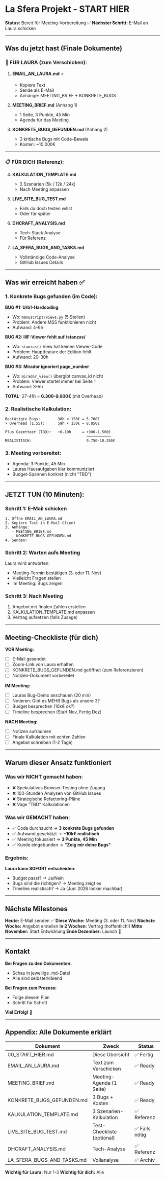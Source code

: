 # La Sfera Projekt - START HIER

**Status:** Bereit für Meeting-Vorbereitung ✅
**Nächster Schritt:** E-Mail an Laura schicken

---

## Was du jetzt hast (Finale Dokumente)

### 🎯 FÜR LAURA (zum Verschicken):

1. **EMAIL_AN_LAURA.md** ⭐
   - Kopiere Text
   - Sende als E-Mail
   - Anhänge: MEETING_BRIEF + KONKRETE_BUGS

2. **MEETING_BRIEF.md** (Anhang 1)
   - 1 Seite, 3 Punkte, 45 Min
   - Agenda für das Meeting

3. **KONKRETE_BUGS_GEFUNDEN.md** (Anhang 2)
   - 3 kritische Bugs mit Code-Beweis
   - Kosten: ~10.000€

---

### 📋 FÜR DICH (Referenz):

4. **KALKULATION_TEMPLATE.md**
   - 3 Szenarien (5k / 12k / 24k)
   - Nach Meeting anpassen

5. **LIVE_SITE_BUG_TEST.md**
   - Falls du doch testen willst
   - Oder für später

6. **DHCRAFT_ANALYSIS.md**
   - Tech-Stack Analyse
   - Für Referenz

7. **LA_SFERA_BUGS_AND_TASKS.md**
   - Vollständige Code-Analyse
   - GitHub Issues Details

---

## Was wir erreicht haben ✅

### 1. Konkrete Bugs gefunden (im Code):

**BUG #1: Urb1-Hardcoding**
- Wo: `manuscript/views.py` (5 Stellen)
- Problem: Andere MSS funktionieren nicht
- Aufwand: 4-6h

**BUG #2: IIIF-Viewer fehlt auf /stanzas/**
- Wo: `stanzas()` View hat keinen Viewer-Code
- Problem: Hauptfeature der Edition fehlt
- Aufwand: 20-30h

**BUG #3: Mirador ignoriert page_number**
- Wo: `mirador_view()` übergibt canvas_id nicht
- Problem: Viewer startet immer bei Seite 1
- Aufwand: 3-5h

**TOTAL:** 27-41h = **6.300-9.600€** (mit Overhead)

### 2. Realistische Kalkulation:

```
Bestätigte Bugs:        38h × 150€ = 5.700€
× Overhead (1.55):      59h × 150€ = 8.850€

Plus Gazetteer (TBD):   +6-10h     = +900-1.500€
                                     ───────────
REALISTISCH:                         9.750-10.350€
```

### 3. Meeting vorbereitet:

- Agenda: 3 Punkte, 45 Min
- Lauras Hausaufgaben klar kommuniziert
- Budget-Spannen konkret (nicht "TBD")

---

## JETZT TUN (10 Minuten):

### Schritt 1: E-Mail schicken

```
1. Öffne EMAIL_AN_LAURA.md
2. Kopiere Text in E-Mail-Client
3. Anhänge:
   - MEETING_BRIEF.md
   - KONKRETE_BUGS_GEFUNDEN.md
4. Senden!
```

### Schritt 2: Warten aufs Meeting

Laura wird antworten:
- Meeting-Termin bestätigen (3. oder 11. Nov)
- Vielleicht Fragen stellen
- Im Meeting: Bugs zeigen

### Schritt 3: Nach Meeting

1. Angebot mit finalen Zahlen erstellen
2. KALKULATION_TEMPLATE.md anpassen
3. Vertrag aufsetzen (falls Zusage)

---

## Meeting-Checkliste (für dich)

**VOR Meeting:**
- [ ] E-Mail gesendet
- [ ] Zoom-Link von Laura erhalten
- [ ] KONKRETE_BUGS_GEFUNDEN.md geöffnet (zum Referenzieren)
- [ ] Notizen-Dokument vorbereitet

**IM Meeting:**
- [ ] Lauras Bug-Demo anschauen (20 min)
- [ ] Notieren: Gibt es MEHR Bugs als unsere 3?
- [ ] Budget besprechen (10k€ ok?)
- [ ] Timeline besprechen (Start Nov, Fertig Dez)

**NACH Meeting:**
- [ ] Notizen aufräumen
- [ ] Finale Kalkulation mit echten Zahlen
- [ ] Angebot schreiben (1-2 Tage)

---

## Warum dieser Ansatz funktioniert

### Was wir NICHT gemacht haben:
- ❌ Spekulatives Browser-Testing ohne Zugang
- ❌ 100-Stunden Analysen von GitHub Issues
- ❌ Strategische Refactoring-Pläne
- ❌ Vage "TBD" Kalkulationen

### Was wir GEMACHT haben:
- ✅ Code durchsucht → **3 konkrete Bugs gefunden**
- ✅ Aufwand geschätzt → **~10k€ realistisch**
- ✅ Meeting fokussiert → **3 Punkte, 45 Min**
- ✅ Kunde eingebunden → **"Zeig mir deine Bugs"**

### Ergebnis:
**Laura kann SOFORT entscheiden:**
- Budget passt? → Ja/Nein
- Bugs sind die richtigen? → Meeting zeigt es
- Timeline realistisch? → Ja (Juni 2026 locker machbar)

---

## Nächste Milestones

**Heute:** E-Mail senden ✅
**Diese Woche:** Meeting (3. oder 11. Nov)
**Nächste Woche:** Angebot erstellen
**In 2 Wochen:** Vertrag (hoffentlich!)
**Mitte November:** Start Entwicklung
**Ende Dezember:** Launch 🎉

---

## Kontakt

**Bei Fragen zu den Dokumenten:**
- Schau in jeweilige .md-Datei
- Alle sind selbsterklärend

**Bei Fragen zum Prozess:**
- Folge diesem Plan
- Schritt für Schritt

**Viel Erfolg!** 🚀

---

## Appendix: Alle Dokumente erklärt

| Dokument | Zweck | Status |
|----------|-------|--------|
| 00_START_HIER.md | Diese Übersicht | ✅ Fertig |
| EMAIL_AN_LAURA.md | Text zum Verschicken | ✅ Ready |
| MEETING_BRIEF.md | Meeting-Agenda (1 Seite) | ✅ Ready |
| KONKRETE_BUGS_GEFUNDEN.md | 3 Bugs + Kosten | ✅ Ready |
| KALKULATION_TEMPLATE.md | 3 Szenarien-Kalkulation | ✅ Referenz |
| LIVE_SITE_BUG_TEST.md | Test-Checkliste (optional) | ✅ Falls nötig |
| DHCRAFT_ANALYSIS.md | Tech-Analyse | ✅ Referenz |
| LA_SFERA_BUGS_AND_TASKS.md | Vollanalyse | ✅ Archiv |

**Wichtig für Laura:** Nur 1-3
**Wichtig für dich:** Alle
